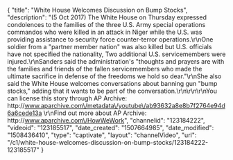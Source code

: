 {
    "title": "White House Welcomes Discussion on Bump Stocks",
    "description": "(5 Oct 2017) The White House on Thursday expressed condolences to the families of the three U.S. Army special operations commandos who were killed in an attack in Niger while the U.S. was providing assistance to security force counter-terror operations.\r\nOne soldier from a \"partner member nation\" was also killed but U.S. officials have not specified the nationality, Two additional U.S. servicemembers were injured.\r\nSanders said the administration's \"thoughts and prayers are with the families and friends of the fallen servicemembers who made the ultimate sacrifice in defense of the freedoms we hold so dear.\"\r\nShe also said the White House welcomes conversations about banning gun \"bump stocks,\" adding that it wants to be part of the conversation.\r\n\r\n\r\nYou can license this story through AP Archive: http:\/\/www.aparchive.com\/metadata\/youtube\/ab93632a8e8b7f2764e94d6a6cede13a \r\nFind out more about AP Archive: http:\/\/www.aparchive.com\/HowWeWork",
    "channelid": "123184222",
    "videoid": "123185517",
    "date_created": "1507664985",
    "date_modified": "1508436410",
    "type": "captivate",
    "layout": "channelVideo",
    "url": "\/c1\/white-house-welcomes-discussion-on-bump-stocks\/123184222-123185517"
}